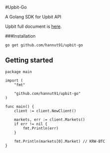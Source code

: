 #Upbit-Go

A Golang SDK for Upbit API

Upbit full document is [here](https://docs.upbit.com/).

###Installation
```
go get github.com/hannut91/upbit-go
```

## Getting started

```
package main

import (
    "fmt"
    
    "github.com/hannut91/upbit-go"
)

func main() {
    client := client.NewClient()
    
    markets, err := client.Markets()
    if err != nil {
        fmt.Println(err)
    }

    fmt.Println(markets[0].Market) // KRW-BTC
}

```

